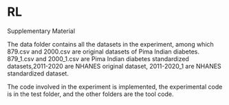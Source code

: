 # RL
Supplementary Material

The data folder contains all the datasets in the experiment, among which 879.csv and 2000.csv are original datasets of Pima Indian diabetes. 879\_1.csv and 2000\_1.csv are Pima Indian diabetes standardized datasets,2011-2020 are NHANES original dataset, 2011-2020\_1 are NHANES standardized dataset.

The code involved in the experiment is implemented, the experimental code is in the test folder, and the other folders are the tool code.
